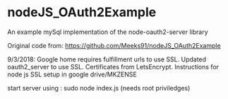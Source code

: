 # nodeJS_OAuth2Example
An example mySql implementation of the node-oauth2-server library

Original code from:
https://github.com/Meeks91/nodeJS_OAuth2Example

9/3/2018:
Google home requires fulfillment urls to use SSL.
Updated oauth2_server to use SSL. Certificates from LetsEncrypt.
Instructions for node js SSL setup in google drive/MKZENSE

start server using : sudo node index.js (needs root priviledges)
